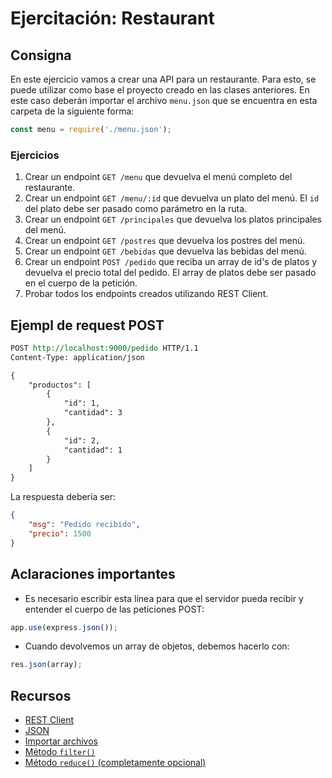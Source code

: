 # Ejercitación: Restaurant

## Consigna

En este ejercicio vamos a crear una API para un restaurante. Para esto, se puede utilizar como base el proyecto creado en las clases anteriores. En este caso deberán importar el archivo `menu.json` que se encuentra en esta carpeta de la siguiente forma:

```js
const menu = require('./menu.json');
```

### Ejercicios

1. Crear un endpoint `GET /menu` que devuelva el menú completo del restaurante.
2. Crear un endpoint `GET /menu/:id` que devuelva un plato del menú. El `id` del plato debe ser pasado como parámetro en la ruta.
3. Crear un endpoint `GET /principales` que devuelva los platos principales del menú.
4. Crear un endpoint `GET /postres` que devuelva los postres del menú.
5. Crear un endpoint `GET /bebidas` que devuelva las bebidas del menú.
6. Crear un endpoint `POST /pedido` que reciba un array de id's de platos y devuelva el precio total del pedido. El array de platos debe ser pasado en el cuerpo de la petición.
7. Probar todos los endpoints creados utilizando REST Client.

## Ejempl de request POST

```rest
POST http://localhost:9000/pedido HTTP/1.1
Content-Type: application/json

{
    "productos": [
        {
            "id": 1,
            "cantidad": 3
        },
        {
            "id": 2,
            "cantidad": 1
        }
    ]
}
```

La respuesta debería ser:

```json
{
    "msg": "Pedido recibido",
    "precio": 1500
}
```

## Aclaraciones importantes

- Es necesario escribir esta línea para que el servidor pueda recibir y entender el cuerpo de las peticiones POST:

```js
app.use(express.json());
```

- Cuando devolvemos un array de objetos, debemos hacerlo con:

```js
res.json(array);
```

## Recursos

- [REST Client](https://marketplace.visualstudio.com/items?itemName=humao.rest-client)
- [JSON](https://developer.mozilla.org/es/docs/Learn/JavaScript/Objects/JSON)
- [Importar archivos](https://nodejs.org/api/modules.html#modules_file_modules)
- [Método `filter()`](https://developer.mozilla.org/es/docs/Web/JavaScript/Referencia/Objetos_globales/Array/filter)
- [Método `reduce()` (completamente opcional)](https://developer.mozilla.org/es/docs/Web/JavaScript/Referencia/Objetos_globales/Array/Reduce)
